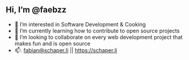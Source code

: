## Hi, I’m @faebzz

- 👀  I’m interested in Software Development & Cooking
- 🌱  I’m currently learning how to contribute to open source projects
- 💞️  I’m looking to collaborate on every web development project that makes fun and is open source
- 📫. fabian@schaper.li || https://schaper.li
